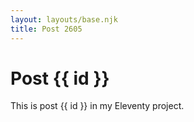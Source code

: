 ```yaml
---
layout: layouts/base.njk
title: Post 2605
---
```


# Post {{ id }}

This is post {{ id }} in my Eleventy project.
